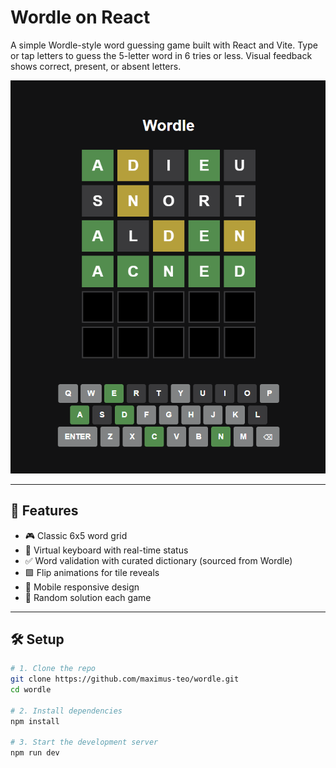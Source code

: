 # Wordle on React

A simple Wordle-style word guessing game built with React and Vite. Type or tap letters to guess the 5-letter word in 6 tries or less. Visual feedback shows correct, present, or absent letters.

![demo screenshot](./screenshot.png)

---

## 🚀 Features

- 🎮 Classic 6x5 word grid
- 🎹 Virtual keyboard with real-time status
- ✅ Word validation with curated dictionary (sourced from Wordle)
- 🟩 Flip animations for tile reveals
- 📱 Mobile responsive design
- 🔁 Random solution each game

---

## 🛠️ Setup

```bash
# 1. Clone the repo
git clone https://github.com/maximus-teo/wordle.git
cd wordle

# 2. Install dependencies
npm install

# 3. Start the development server
npm run dev
```